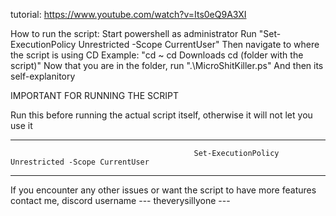 tutorial:
https://www.youtube.com/watch?v=Its0eQ9A3XI


How to run the script: 
Start powershell as administrator
Run "Set-ExecutionPolicy Unrestricted -Scope CurrentUser"
Then navigate to where the script is using CD
Example: "cd ~
cd Downloads
cd (folder with the script)"
Now that you are in the folder, run ".\MicroShitKiller.ps"
And then its self-explanitory


IMPORTANT FOR RUNNING THE SCRIPT

Run this before running the actual script itself, otherwise it will not let you use it


----------------------------------------------------------------------------------------------------------------------------------------
                                             Set-ExecutionPolicy Unrestricted -Scope CurrentUser
----------------------------------------------------------------------------------------------------------------------------------------


If you encounter any other issues or want the script to have more features contact me, discord username ---    theverysillyone    ---    
